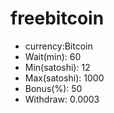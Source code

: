 # freebitcoin
<ul>
  <li>currency:Bitcoin</li>
  <li>Wait(min): 60</li>
  <li>Min(satoshi): 12</li>
  <li>Max(satoshi): 1000</li>
  <li>Bonus(%): 50</li>
  <li>Withdraw: 0.0003</li>
</ul>

